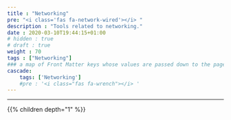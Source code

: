 ```yaml
---
title : "Networking"
pre: "<i class='fas fa-network-wired'></i> "
description : "Tools related to networking."
date : 2020-03-10T19:44:15+01:00
# hidden : true
# draft : true
weight : 70
tags : ["Networking"]
### a map of Front Matter keys whose values are passed down to the page's descendants unless overwritten by self or a closer ancestor's cascade. 
cascade:
    tags: ['Networking']
    #pre : '<i class="fas fa-wrench"></i> '
---
```


---

{{% children depth="1" %}}
